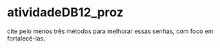 # atividadeDB12_proz
 cite pelo menos três métodos para melhorar essas senhas, com foco em fortalecê-las.
